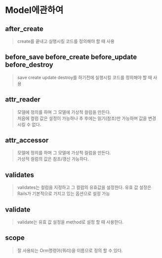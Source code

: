 # Model에관하여

## after_create

> create를 끝내고 실행시킬 코드를 정의해야 할 때 사용

## before_save  before_create before_update before_destroy

> save create update destroy를 하기전에 실행시킬 코드를 정의해야 할 때 사용

## attr_reader

> 모델에 정의를 하며 그 모델에 가상적 컬럼을 만든다.  
> 처음에 컬럼 값은 설정이 가능하나 추 후에는 읽기(참조)만 가능하며 값을 변경 시킬 수 없다.

## attr_accessor

> 모델에 정의를 하며 그 모델에 가상적 컬럼을 만든다.  
> 가상적 컬럼의 값은 참조/갱신 가능하다.

## validates

> validates는 컬럼을 지정하고 그 컬럼의 유효값을 설정한다. 유효 값 설정은 Rails가 기본적으로 가지고 있는 옵션으로 설정 가능

## validate

> validate는 유효 값 설정을 method로 설정 할 때 사용한다.

## scope

> 잘 사용되는 Orm명령어(쿼리)을 이름으로 정의 할 수 있다.
